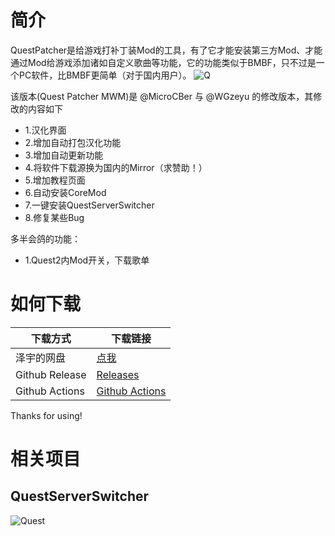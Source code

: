 # 简介
QuestPatcher是给游戏打补丁装Mod的工具，有了它才能安装第三方Mod、才能通过Mod给游戏添加诸如自定义歌曲等功能，它的功能类似于BMBF，只不过是一个PC软件，比BMBF更简单（对于国内用户）。
![Q](https://bs.wgzeyu.com/oq-guide-qp/img/qp-mod.png)

该版本(Quest Patcher MWM)是 @MicroCBer 与 @WGzeyu 的修改版本，其修改的内容如下

- 1.汉化界面  
- 2.增加自动打包汉化功能
- 3.增加自动更新功能
- 4.将软件下载源换为国内的Mirror（求赞助！）
- 5.增加教程页面
- 6.自动安装CoreMod
- 7.一键安装QuestServerSwitcher
- 8.修复某些Bug

多半会鸽的功能：
- 1.Quest2内Mod开关，下载歌单

# 如何下载
| 下载方式 | 下载链接 |
|---|---|
| 泽宇的网盘 | [点我](share.wgzeyu.vip) |
| Github Release | [ Releases ](https://github.com/MicroCBer/QuestPatcher/releases/latest) |
| Github Actions | [ Github Actions ](https://github.com/MicroCBer/QuestPatcher/actions) |


Thanks for using!  

# 相关项目
## QuestServerSwitcher
![Quest](https://bs.wgzeyu.com/oq-guide-qp/img/bt-server.webp)
